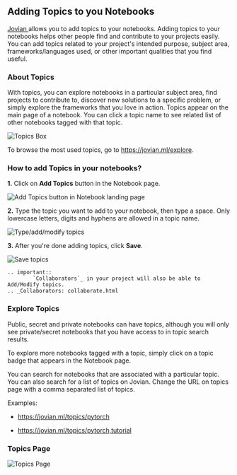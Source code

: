 ## Adding Topics to you Notebooks

<a href="https://jovian.ml?utm_source=docs" target=_blank> Jovian </a> allows you to add topics to your notebooks. Adding topics to your notebooks helps other people find and contribute to your projects easily. You can add topics related to your project's intended purpose, subject area, frameworks/languages used, or other important qualities that you find useful.

### About Topics

With topics, you can explore notebooks in a particular subject area, find projects to contribute to, discover new solutions to a specific problem, or simply explore the frameworks that you love in action. Topics appear on the main page of a notebook. You can click a topic name to see related list of other notebooks tagged with that topic.

<img src="https://i.imgur.com/HmBU5s0.png" class="screenshot" alt="Topics Box">

To browse the most used topics, go to <a href="https://jovian.ml/explore?utm_source=docs" target="_blank">https://jovian.ml/explore</a>.

### How to add Topics in your notebooks?

**1.**&nbsp;Click on **Add Topics** button in the Notebook page.

<img src="https://i.imgur.com/fhJ6MTq.png" class="screenshot" alt="Add Topics button in Notebook landing page">

**2.**&nbsp;Type the topic you want to add to your notebook, then type a space. Only lowercase letters, digits and hyphens are allowed in a topic name.

<img src="https://i.imgur.com/xSm1JG9.png" class="screenshot" alt="Type/add/modify topics">

**3.**&nbsp;After you're done adding topics, click **Save**.

<img src="https://i.imgur.com/tdzcrfv.png" class="screenshot" alt="Save topics">

```eval_rst
.. important::
        `Collaborators`_ in your project will also be able to Add/Modify topics.
.. _Collaborators: collaborate.html
```

### Explore Topics

Public, secret and private notebooks can have topics, although you will only see private/secret notebooks that you have access to in topic search results.

To explore more notebooks tagged with a topic, simply click on a topic badge that appears in the Notebook page.

You can search for notebooks that are associated with a particular topic. You can also search for a list of topics on Jovian. Change the URL on topics page with a comma separated list of topics.

Examples:

- <a href="https://jovian.ml/topics/pytorch?utm_source=docs" target="_blank">https://jovian.ml/topics/pytorch</a>

- <a href="https://jovian.ml/topics/pytorch,tutorial?utm_source=docs" target="_blank">https://jovian.ml/topics/pytorch,tutorial</a>

<h3>Topics Page</h3>

<img src="https://i.imgur.com/TZdWoHp.png" class="screenshot" alt="Topics Page" >

